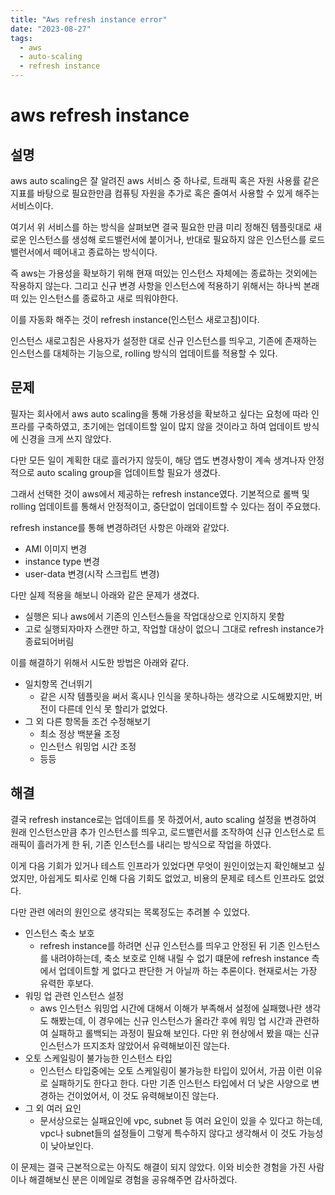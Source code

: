 ```yaml
---
title: "Aws refresh instance error"
date: "2023-08-27"
tags:
  - aws
  - auto-scaling
  - refresh instance
---
```


# aws refresh instance

## 설명

aws auto scaling은 잘 알려진 aws 서비스 중 하나로,
트래픽 혹은 자원 사용률 같은 지표를 바탕으로 필요한만큼 컴퓨팅 자원을 추가로 혹은 줄여서 사용할 수 있게 해주는 서비스이다.

여기서 위 서비스를 하는 방식을 살펴보면 결국 필요한 만큼 미리 정해진 템플릿대로 새로운 인스턴스를 생성해 로드밸런서에 붙이거나,
반대로 필요하지 않은 인스턴스를 로드밸런서에서 떼어내고 종료하는 방식이다.

즉 aws는 가용성을 확보하기 위해 현재 떠있는 인스턴스 자체에는 종료하는 것외에는 작용하지 않는다.
그리고 신규 변경 사항을 인스턴스에 적용하기 위해서는 하나씩 본래 떠 있는 인스턴스를 종료하고 새로 띄워야한다.

이를 자동화 해주는 것이 refresh instance(인스턴스 새로고침)이다.

인스턴스 새로고침은 사용자가 설정한 대로 신규 인스턴스를 띄우고,
기존에 존재하는 인스턴스를 대체하는 기능으로,
rolling 방식의 업데이트를 적용할 수 있다.

## 문제

필자는 회사에서 aws auto scaling을 통해 가용성을 확보하고 싶다는 요청에 따라 인프라를 구축하였고,
초기에는 업데이트할 일이 많지 않을 것이라고 하여 업데이트 방식에 신경을 크게 쓰지 않았다.

다만 모든 일이 계획한 대로 흘러가지 않듯이,
해당 앱도 변경사항이 계속 생겨나자 안정적으로 auto scaling group을 업데이트할 필요가 생겼다.

그래서 선택한 것이 aws에서 제공하는 refresh instance였다.
기본적으로 롤백 및 rolling 업데이트를 통해서 안정적이고, 중단없이 업데이트할 수 있다는 점이 주요했다.

refresh instance를 통해 변경하려던 사항은 아래와 같았다.

- AMI 이미지 변경
- instance type 변경
- user-data 변경(시작 스크립트 변경)

다만 실제 적용을 해보니 아래와 같은 문제가 생겼다.

- 실행은 되나 aws에서 기존의 인스턴스들을 작업대상으로 인지하지 못함
- 고로 실행되자마자 스캔만 하고, 작업할 대상이 없으니 그대로 refresh instance가 종료되어버림

이를 해결하기 위해서 시도한 방법은 아래와 같다.

- 일치항목 건너뛰기
  - 같은 시작 템플릿을 써서 혹시나 인식을 못하나하는 생각으로 시도해봤지만, 버전이 다른데 인식 못 할리가 없었다.
- 그 외 다른 항목들 조건 수정해보기
  - 최소 정상 백분율 조정
  - 인스턴스 워밍업 시간 조정
  - 등등

## 해결

결국 refresh instance로는 업데이트를 못 하겠어서,
auto scaling 설정을 변경하여 원래 인스턴스만큼 추가 인스턴스를 띄우고,
로드밸런서를 조작하여 신규 인스턴스로 트래픽이 흘러가게 한 뒤,
기존 인스턴스를 내리는 방식으로 작업을 하였다.

이게 다음 기회가 있거나 테스트 인프라가 있었다면 무엇이 원인이었는지 확인해보고 싶었지만,
아쉽게도 퇴사로 인해 다음 기회도 없었고, 비용의 문제로 테스트 인프라도 없었다.

다만 관련 에러의 원인으로 생각되는 목록정도는 추려볼 수 있었다.

- 인스턴스 축소 보호
  - refresh instance를 하려면 신규 인스턴스를 띄우고 안정된 뒤 기존 인스턴스를 내려야하는데, 축소 보호로 인해 내릴 수 없기 떄문에 refresh instance 측에서 업데이트할 게 없다고 판단한 거 아닐까 하는 추론이다. 현재로서는 가장 유력한 후보다.
- 워밍 업 관련 인스턴스 설정
  - aws 인스턴스 워밍업 시간에 대해서 이해가 부족해서 설정에 실패했나란 생각도 해봤는데, 이 경우에는 신규 인스턴스가 올라간 후에 워밍 업 시간과 관련하여 실패하고 롤백되는 과정이 필요해 보인다. 다만 위 현상에서 봤을 때는 신규 인스턴스가 뜨지조차 않았어서 유력해보이진 않는다.
- 오토 스케일링이 불가능한 인스턴스 타입
  - 인스턴스 타입중에는 오토 스케일링이 불가능한 타입이 있어서, 가끔 이런 이유로 실패하기도 한다고 한다. 다만 기존 인스턴스 타입에서 더 낮은 사양으로 변경하는 건이었어서, 이 것도 유력해보이진 않는다.
- 그 외 여러 요인
  - 문서상으로는 실패요인에 vpc, subnet 등 여러 요인이 있을 수 있다고 하는데, vpc나 subnet들의 설정들이 그렇게 특수하지 않다고 생각해서 이 것도 가능성이 낮아보인다.

이 문제는 결국 근본적으로는 아직도 해결이 되지 않았다.
이와 비슷한 경험을 가진 사람이나 해결해보신 분은 이메일로 경험을 공유해주면 감사하겠다.
